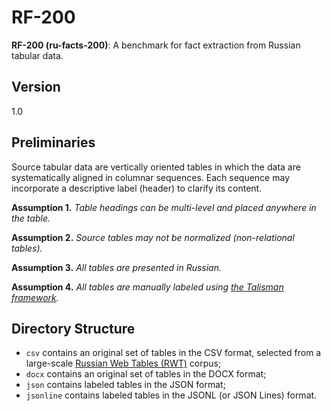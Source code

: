 # RF-200

**RF-200 (ru-facts-200)**: A benchmark for fact extraction from Russian tabular data.

## Version

1.0

## Preliminaries

Source tabular data are vertically oriented tables in which the data are systematically aligned in columnar sequences. Each sequence may incorporate a descriptive label (header) to clarify its content.

**Assumption 1.** *Table headings can be multi-level and placed anywhere in the table.*

**Assumption 2.** *Source tables may not be normalized (non-relational tables).*

**Assumption 3.** *All tables are presented in Russian.*

**Assumption 4.** *All tables are manually labeled using [the Talisman framework](http://talisman.ispras.ru).*

## Directory Structure

* `csv` contains an original set of tables in the CSV format, selected from a large-scale [Russian Web Tables (RWT)](https://gitlab.com/unidata-labs/ru-wiki-tables-dataset) corpus;
* `docx` contains an original set of tables in the DOCX format;
* `json` contains labeled tables in the JSON format;
* `jsonline` contains labeled tables in the JSONL (or JSON Lines) format.